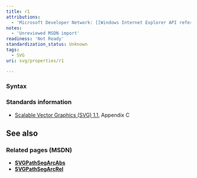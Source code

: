 ```yaml
---
title: r1
attributions:
  - 'Microsoft Developer Network: [[Windows Internet Explorer API reference](http://msdn.microsoft.com/en-us/library/ie/hh828809%28v=vs.85%29.aspx) Article]'
notes:
  - 'Unreviewed MSDN import'
readiness: 'Not Ready'
standardization_status: Unknown
tags:
  - SVG
uri: svg/properties/r1

---
```

### <span>Syntax</span>

### <span>Standards information</span>

-   [Scalable Vector Graphics (SVG) 1.1](http://go.microsoft.com/fwlink/p/?linkid=190918), Appendix C

## <span>See also</span>

### <span>Related pages (MSDN)</span>

-   [**SVGPathSegArcAbs**](/svg/objects/SVGPathSegArcAbs)
-   [**SVGPathSegArcRel**](/svg/objects/SVGPathSegArcRel)
